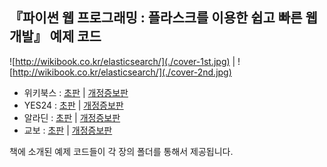 ## 『파이썬 웹 프로그래밍 : 플라스크를 이용한 쉽고 빠른 웹 개발』 예제 코드

![http://wikibook.co.kr/elasticsearch/](./cover-1st.jpg) | ![http://wikibook.co.kr/elasticsearch/](./cover-2nd.jpg) 

* 위키북스 : [초판](http://wikibook.co.kr/flask/) | [개정증보판](http://wikibook.co.kr/flask-revised/) 
* YES24 : [초판](http://www.yes24.com/24/goods/11934710?scode=032&OzSrank=2) | [개정증보판](http://www.yes24.com/24/goods/27848133?scode=032&OzSrank=1)
* 알라딘 : [초판](http://www.yes24.com/24/goods/11934710?scode=032&OzSrank=2) | [개정증보판](http://www.aladin.co.kr/events/wevent.aspx?EventId=164338)
* 교보 : [초판](http://www.kyobobook.co.kr/product/detailViewKor.laf?ejkGb=KOR&mallGb=KOR&barcode=9788998139414&orderClick=LAG&Kc=) 
| [개정증보판](http://www.kyobobook.co.kr/product/detailViewKor.laf?ejkGb=KOR&mallGb=KOR&barcode=9791158390358&orderClick=LAG&Kc=)

책에 소개된 예제 코드들이 각 장의 폴더를 통해서 제공됩니다.


